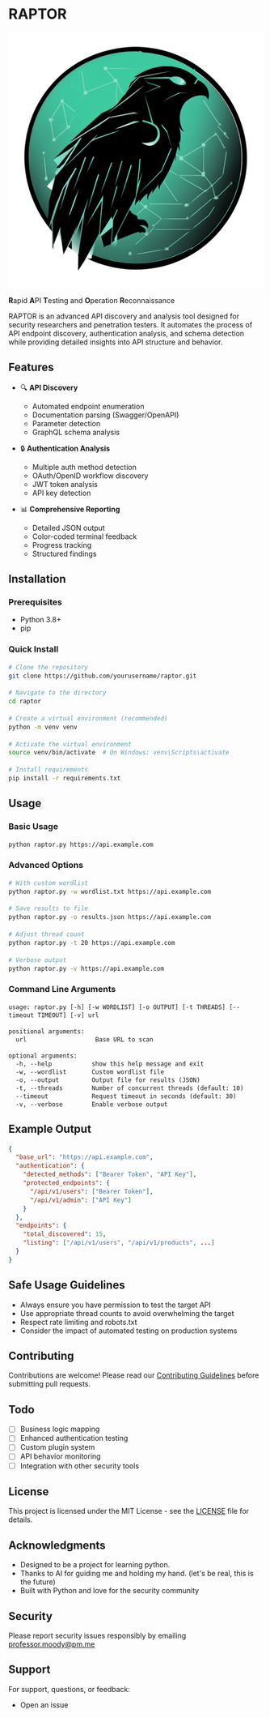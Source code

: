 # RAPTOR

<p align="center">
  <img src="raptor.png" alt="RAPTOR Banner">
</p>

**R**apid **A**PI **T**esting and **O**peration **R**econnaissance

RAPTOR is an advanced API discovery and analysis tool designed for security researchers and penetration testers. It automates the process of API endpoint discovery, authentication analysis, and schema detection while providing detailed insights into API structure and behavior.

## Features

- 🔍 **API Discovery**
  - Automated endpoint enumeration
  - Documentation parsing (Swagger/OpenAPI)
  - Parameter detection
  - GraphQL schema analysis

- 🔒 **Authentication Analysis**
  - Multiple auth method detection
  - OAuth/OpenID workflow discovery
  - JWT token analysis
  - API key detection

- 📊 **Comprehensive Reporting**
  - Detailed JSON output
  - Color-coded terminal feedback
  - Progress tracking
  - Structured findings

## Installation

### Prerequisites
- Python 3.8+
- pip

### Quick Install
```bash
# Clone the repository
git clone https://github.com/yourusername/raptor.git

# Navigate to the directory
cd raptor

# Create a virtual environment (recommended)
python -m venv venv

# Activate the virtual environment
source venv/bin/activate  # On Windows: venv\Scripts\activate

# Install requirements
pip install -r requirements.txt
```

## Usage

### Basic Usage
```bash
python raptor.py https://api.example.com
```

### Advanced Options
```bash
# With custom wordlist
python raptor.py -w wordlist.txt https://api.example.com

# Save results to file
python raptor.py -o results.json https://api.example.com

# Adjust thread count
python raptor.py -t 20 https://api.example.com

# Verbose output
python raptor.py -v https://api.example.com
```

### Command Line Arguments
```
usage: raptor.py [-h] [-w WORDLIST] [-o OUTPUT] [-t THREADS] [--timeout TIMEOUT] [-v] url

positional arguments:
  url                   Base URL to scan

optional arguments:
  -h, --help           show this help message and exit
  -w, --wordlist       Custom wordlist file
  -o, --output         Output file for results (JSON)
  -t, --threads        Number of concurrent threads (default: 10)
  --timeout            Request timeout in seconds (default: 30)
  -v, --verbose        Enable verbose output
```

## Example Output
```json
{
  "base_url": "https://api.example.com",
  "authentication": {
    "detected_methods": ["Bearer Token", "API Key"],
    "protected_endpoints": {
      "/api/v1/users": ["Bearer Token"],
      "/api/v1/admin": ["API Key"]
    }
  },
  "endpoints": {
    "total_discovered": 15,
    "listing": ["/api/v1/users", "/api/v1/products", ...]
  }
}
```

## Safe Usage Guidelines

- Always ensure you have permission to test the target API
- Use appropriate thread counts to avoid overwhelming the target
- Respect rate limiting and robots.txt
- Consider the impact of automated testing on production systems

## Contributing

Contributions are welcome! Please read our [Contributing Guidelines](CONTRIBUTING.md) before submitting pull requests.

## Todo

- [ ] Business logic mapping
- [ ] Enhanced authentication testing
- [ ] Custom plugin system
- [ ] API behavior monitoring
- [ ] Integration with other security tools

## License

This project is licensed under the MIT License - see the [LICENSE](LICENSE) file for details.

## Acknowledgments

- Designed to be a project for learning python.
- Thanks to AI for guiding me and holding my hand. (let's be real, this is the future)
- Built with Python and love for the security community

## Security

Please report security issues responsibly by emailing professor.moody@pm.me

## Support

For support, questions, or feedback:
- Open an issue
